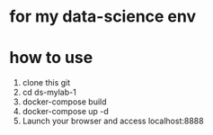 # for my data-science env

# how to use
1. clone this git
2. cd ds-mylab-1
3. docker-compose build
4. docker-compose up -d
5. Launch your browser and access localhost:8888

